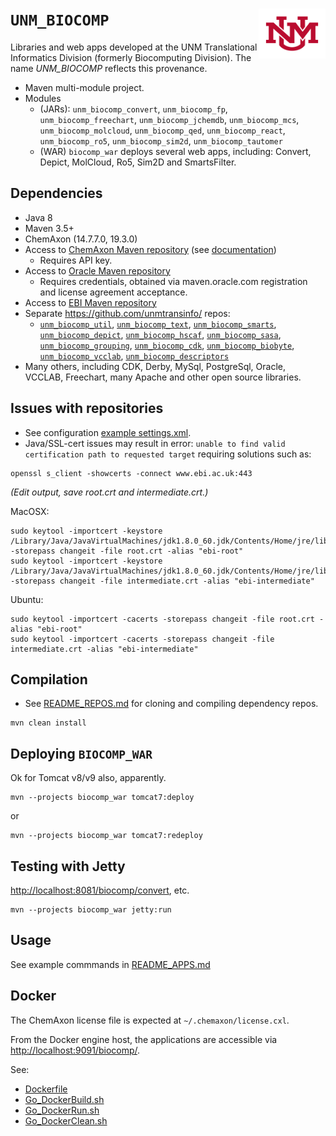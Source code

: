 # `UNM_BIOCOMP` <img align="right" src="/doc/images/unm_new.png" height="80">

Libraries and web apps developed at the UNM Translational Informatics Division
(formerly Biocomputing Division). The name _UNM\_BIOCOMP_ reflects this provenance.

* Maven multi-module project.
* Modules
  * (JARs): `unm_biocomp_convert`, `unm_biocomp_fp`, `unm_biocomp_freechart`,
`unm_biocomp_jchemdb`, `unm_biocomp_mcs`, `unm_biocomp_molcloud`,
`unm_biocomp_qed`, `unm_biocomp_react`, `unm_biocomp_ro5`, `unm_biocomp_sim2d`,
`unm_biocomp_tautomer`
  * (WAR) `biocomp_war` deploys several web apps, including: Convert, Depict, MolCloud,
Ro5, Sim2D and SmartsFilter.

## Dependencies

* Java 8
* Maven 3.5+
* ChemAxon (14.7.7.0, 19.3.0)
* Access to [ChemAxon Maven repository](https://hub.chemaxon.com)
(see [documentation](https://docs.chemaxon.com/display/docs/Public+Repository))
  * Requires API key.
* Access to [Oracle Maven repository](https://https://maven.oracle.com)
  * Requires credentials, obtained via maven.oracle.com registration and
license agreement acceptance.
* Access to [EBI Maven repository](http://www.ebi.ac.uk/intact/maven/nexus/content/repositories/ebi-repo/)
* Separate <https://github.com/unmtransinfo/> repos:
  * [`unm_biocomp_util`](https://github.com/unmtransinfo/unm_biocomp_util),
[`unm_biocomp_text`](https://github.com/unmtransinfo/unm_biocomp_text),
[`unm_biocomp_smarts`](https://github.com/unmtransinfo/unm_biocomp_smarts),
[`unm_biocomp_depict`](https://github.com/unmtransinfo/unm_biocomp_depict),
[`unm_biocomp_hscaf`](https://github.com/unmtransinfo/unm_biocomp_hscaf),
[`unm_biocomp_sasa`](https://github.com/unmtransinfo/unm_biocomp_sasa),
[`unm_biocomp_grouping`](https://github.com/unmtransinfo/unm_biocomp_grouping),
[`unm_biocomp_cdk`](https://github.com/unmtransinfo/unm_biocomp_cdk),
[`unm_biocomp_biobyte`](https://github.com/unmtransinfo/unm_biocomp_biobyte),
[`unm_biocomp_vcclab`](https://github.com/unmtransinfo/unm_biocomp_vcclab),
[`unm_biocomp_descriptors`](https://github.com/unmtransinfo/unm_biocomp_descriptors)
* Many others, including CDK, Derby, MySql, PostgreSql, Oracle, VCCLAB, Freechart,
many Apache and other open source libraries.

## Issues with repositories

* See configuration [example settings.xml](doc/settings.xml).
* Java/SSL-cert issues may result in error: `unable to find valid
certification path to requested target` requiring solutions such as:

```
openssl s_client -showcerts -connect www.ebi.ac.uk:443
```
_(Edit output, save root.crt and intermediate.crt.)_

MacOSX:
```
sudo keytool -importcert -keystore /Library/Java/JavaVirtualMachines/jdk1.8.0_60.jdk/Contents/Home/jre/lib/security/cacerts -storepass changeit -file root.crt -alias "ebi-root"
sudo keytool -importcert -keystore /Library/Java/JavaVirtualMachines/jdk1.8.0_60.jdk/Contents/Home/jre/lib/security/cacerts -storepass changeit -file intermediate.crt -alias "ebi-intermediate"
```

Ubuntu:
```
sudo keytool -importcert -cacerts -storepass changeit -file root.crt -alias "ebi-root"
sudo keytool -importcert -cacerts -storepass changeit -file intermediate.crt -alias "ebi-intermediate"
```

## Compilation

* See [README_REPOS.md](doc/README_REPOS.md) for cloning and compiling dependency repos.

```
mvn clean install
```

## Deploying `BIOCOMP_WAR`

Ok for Tomcat v8/v9 also, apparently.

```
mvn --projects biocomp_war tomcat7:deploy
```

or

```
mvn --projects biocomp_war tomcat7:redeploy
```

## Testing with Jetty

<http://localhost:8081/biocomp/convert>, etc.

```
mvn --projects biocomp_war jetty:run
```

## Usage

See example commmands in [README_APPS.md](doc/README_APPS.md)

## Docker

The ChemAxon license file is expected at `~/.chemaxon/license.cxl`.

From the Docker engine host, the applications are accessible via
<http://localhost:9091/biocomp/>.

See:

* [Dockerfile](Dockerfile)
* [Go\_DockerBuild.sh](sh/Go_DockerBuild.sh)
* [Go\_DockerRun.sh](sh/Go_DockerRun.sh)
* [Go\_DockerClean.sh](sh/Go_DockerClean.sh)
